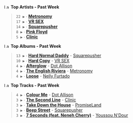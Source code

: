 <!--START_LASTFM_ARTISTS:{"period": "7day", "rows": 5}-->
<a href="https://last.fm" target="_blank"><img src="https://user-images.githubusercontent.com/17434202/215290617-e793598d-d7c9-428f-9975-156db1ba89cc.svg" alt="Last.fm Logo" width="18" height="13"/></a> **Top Artists - Past Week**

> `22 ▶️` ∙ **[Metronomy](https://www.last.fm/music/Metronomy)**<br/>
> `17 ▶️` ∙ **[VR SEX](https://www.last.fm/music/VR+SEX)**<br/>
> `14 ▶️` ∙ **[Squarepusher](https://www.last.fm/music/Squarepusher)**<br/>
> `8 ▶️` ∙ **[Pink Floyd](https://www.last.fm/music/Pink+Floyd)**<br/>
> `5 ▶️` ∙ **[Clinic](https://www.last.fm/music/Clinic)**<br/>
<!--END_LASTFM_ARTISTS-->

<!--START_LASTFM_ALBUMS:{"period": "7day", "rows": 5}-->
<a href="https://last.fm" target="_blank"><img src="https://user-images.githubusercontent.com/17434202/215290617-e793598d-d7c9-428f-9975-156db1ba89cc.svg" alt="Last.fm Logo" width="18" height="13"/></a> **Top Albums - Past Week**

> `13 ▶️` ∙ **[Hard Normal Daddy](https://www.last.fm/music/Squarepusher/Hard+Normal+Daddy)** - [Squarepusher](https://www.last.fm/music/Squarepusher)<br/>
> `10 ▶️` ∙ **[Hard Copy](https://www.last.fm/music/VR+SEX/Hard+Copy)** - [VR SEX](https://www.last.fm/music/VR+SEX)<br/>
> `4 ▶️` ∙ **[Afterglow](https://www.last.fm/music/Dot+Allison/Afterglow)** - [Dot Allison](https://www.last.fm/music/Dot+Allison)<br/>
> `4 ▶️` ∙ **[The English Riviera](https://www.last.fm/music/Metronomy/The+English+Riviera)** - [Metronomy](https://www.last.fm/music/Metronomy)<br/>
> `4 ▶️` ∙ **[Loose](https://www.last.fm/music/Nelly+Furtado/Loose)** - [Nelly Furtado](https://www.last.fm/music/Nelly+Furtado)<br/>
<!--END_LASTFM_ALBUMS-->

<!--START_LASTFM_TRACKS:{"period": "7day", "rows": 5}-->
<a href="https://last.fm" target="_blank"><img src="https://user-images.githubusercontent.com/17434202/215290617-e793598d-d7c9-428f-9975-156db1ba89cc.svg" alt="Last.fm Logo" width="18" height="13"/></a> **Top Tracks - Past Week**

> `4 ▶️` ∙ **[Colour Me](https://www.last.fm/music/Dot+Allison/_/Colour+Me)** - [Dot Allison](https://www.last.fm/music/Dot+Allison)<br/>
> `3 ▶️` ∙ **[The Second Line](https://www.last.fm/music/Clinic/_/The+Second+Line)** - [Clinic](https://www.last.fm/music/Clinic)<br/>
> `3 ▶️` ∙ **[Take Down the House](https://www.last.fm/music/PromiseLand/_/Take+Down+the+House)** - [PromiseLand](https://www.last.fm/music/PromiseLand)<br/>
> `3 ▶️` ∙ **[Beep Street](https://www.last.fm/music/Squarepusher/_/Beep+Street)** - [Squarepusher](https://www.last.fm/music/Squarepusher)<br/>
> `3 ▶️` ∙ **[7 Seconds (feat. Neneh Cherry)](https://www.last.fm/music/Youssou+N%27Dour/_/7+Seconds+(feat.+Neneh+Cherry))** - [Youssou N'Dour](https://www.last.fm/music/Youssou+N%27Dour)<br/>
<!--END_LASTFM_TRACKS-->